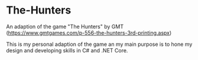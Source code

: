 # The-Hunters
An adaption of the game "The Hunters" by GMT (https://www.gmtgames.com/p-556-the-hunters-3rd-printing.aspx)

This is my personal adaption of the game an my main purpose is to hone my design and developing skills in C# and .NET Core.
